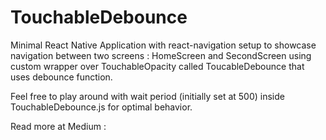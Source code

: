 # TouchableDebounce
Minimal React Native Application with react-navigation setup to showcase navigation between two screens : HomeScreen and SecondScreen using custom wrapper over TouchableOpacity called ToucableDebounce that uses debounce function.

Feel free to play around with wait period (initially set at 500) inside TouchableDebounce.js for optimal behavior.

Read more at Medium : 